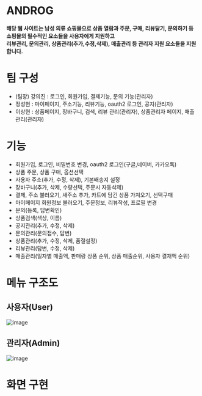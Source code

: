 # ANDROG
**해당 웹 사이트는 남성 의류 쇼핑몰으로 상품 열람과 주문, 구매, 리뷰달기, 문의하기 등 쇼핑몰의 필수적인 요소들을 사용자에게 지원하고**  
**리뷰관리, 문의관리, 상품관리(추가,수정,삭제), 매출관리 등 관리자 지원 요소들을 지원합니다.**

# 팀 구성
- (팀장) 강의진 : 로그인, 회원가입, 결제기능, 문의 기능(관리자)
- 정성현 : 마이페이지, 주소기능, 리뷰기능, oauth2 로그인, 공지(관리자)
- 이상현 : 상품페이지, 장바구니, 검색, 리뷰 관리(관리자), 상품관리자 페이지, 매출관리(관리자)

# 기능
- 회원가입, 로그인, 비밀번호 변경, oauth2 로그인(구글,네이버, 카카오톡)
- 상품 주문, 상품 구매, 옵션선택
- 사용자 주소(추가, 수정, 삭제), 기본배송지 설정
- 장바구니(추가, 삭제, 수량선택, 주문시 자동삭제)
- 결제, 주소 불러오기, 새주소 추가, 카트에 담긴 상품 가져오기, 선택구매
- 마이페이지 회원정보 불러오기, 주문정보, 리뷰작성, 프로필 변경
- 문의(등록, 답변확인)
- 상품검색(색상, 이름)
- 공지관리(추가, 수정, 삭제)
- 문의관리(문의접수, 답변)
- 상품관리(추가, 수정, 삭제, 품절설정)
- 리뷰관리(답변, 수정, 삭제)
- 매출관리(일자별 매출액, 판매랑 상품 순위, 상품 매출순위, 사용자 결재액 순위)

# 메뉴 구조도

## 사용자(User)
![image](https://github.com/KORIT-JKL/androg-portfolio-app/assets/51119920/a0f9676f-18b6-4333-93fe-4f77bd28cc3e)

## 관리자(Admin)
![image](https://github.com/KORIT-JKL/androg-portfolio-app/assets/51119920/6763932e-d5e4-44bf-a889-e50b92fcb6f0)


# 화면 구현

